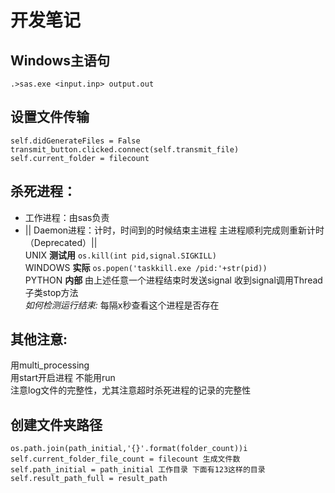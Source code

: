 # 开发笔记
## Windows主语句
`.>sas.exe <input.inp> output.out`
## 设置文件传输
`self.didGenerateFiles = False`  
`transmit_button.clicked.connect(self.transmit_file)`  
`self.current_folder = filecount`  
## 杀死进程：
- 工作进程：由sas负责  
- || Daemon进程：计时，时间到的时候结束主进程 主进程顺利完成则重新计时（Deprecated）||  
UNIX __测试用__ `os.kill(int pid,signal.SIGKILL)`  
WINDOWS __实际__ `os.popen('taskkill.exe /pid:'+str(pid))`  
PYTHON __内部__ 由上述任意一个进程结束时发送signal 收到signal调用Thread子类stop方法  
*如何检测运行结束:* 每隔x秒查看这个进程是否存在  
## 其他注意:
用multi_processing  
用start开启进程 不能用run  
注意log文件的完整性，尤其注意超时杀死进程的记录的完整性  

## 创建文件夹路径
`os.path.join(path_initial,'{}'.format(folder_count))i`  
`self.current_folder_file_count = filecount 生成文件数`  
`self.path_initial = path_initial 工作目录 下面有123这样的目录`  
`self.result_path_full = result_path`  

